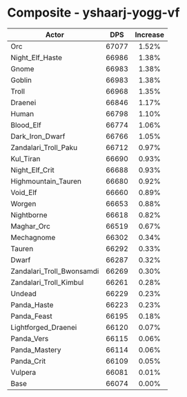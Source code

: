 # Composite - yshaarj-yogg-vf
| Actor | DPS | Increase |
|---|:---:|:---:|
|Orc|67077|1.52%|
|Night_Elf_Haste|66986|1.38%|
|Gnome|66983|1.38%|
|Goblin|66983|1.38%|
|Troll|66968|1.35%|
|Draenei|66846|1.17%|
|Human|66798|1.10%|
|Blood_Elf|66774|1.06%|
|Dark_Iron_Dwarf|66766|1.05%|
|Zandalari_Troll_Paku|66712|0.97%|
|Kul_Tiran|66690|0.93%|
|Night_Elf_Crit|66688|0.93%|
|Highmountain_Tauren|66680|0.92%|
|Void_Elf|66660|0.89%|
|Worgen|66653|0.88%|
|Nightborne|66618|0.82%|
|Maghar_Orc|66519|0.67%|
|Mechagnome|66302|0.34%|
|Tauren|66292|0.33%|
|Dwarf|66287|0.32%|
|Zandalari_Troll_Bwonsamdi|66269|0.30%|
|Zandalari_Troll_Kimbul|66261|0.28%|
|Undead|66229|0.23%|
|Panda_Haste|66223|0.23%|
|Panda_Feast|66195|0.18%|
|Lightforged_Draenei|66120|0.07%|
|Panda_Vers|66115|0.06%|
|Panda_Mastery|66114|0.06%|
|Panda_Crit|66109|0.05%|
|Vulpera|66081|0.01%|
|Base|66074|0.00%|
